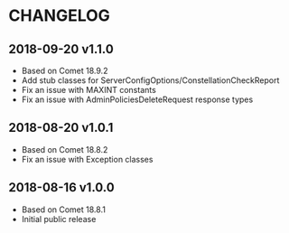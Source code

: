 # CHANGELOG

## 2018-09-20 v1.1.0
- Based on Comet 18.9.2
- Add stub classes for ServerConfigOptions/ConstellationCheckReport
- Fix an issue with MAXINT constants
- Fix an issue with AdminPoliciesDeleteRequest response types

## 2018-08-20 v1.0.1
- Based on Comet 18.8.2
- Fix an issue with Exception classes

## 2018-08-16 v1.0.0
- Based on Comet 18.8.1
- Initial public release

